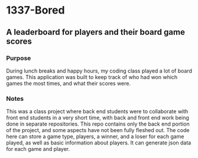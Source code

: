 # 1337-Bored
## A leaderboard for players and their board game scores

### Purpose

During lunch breaks and happy hours, my coding class played a lot of board games.  This application was built to keep track of who had won which games the most times, and what their scores were.

### Notes

This was a class project where back end students were to collaborate with front end students in a very short time, with back and front end work being done in separate repositories.  This repo contains only the back end portion of the project, and some aspects have not been fully fleshed out.  The code here can store a game type, players, a winner, and a loser for each game played, as well as basic information about players.  It can generate json data for each game and player.